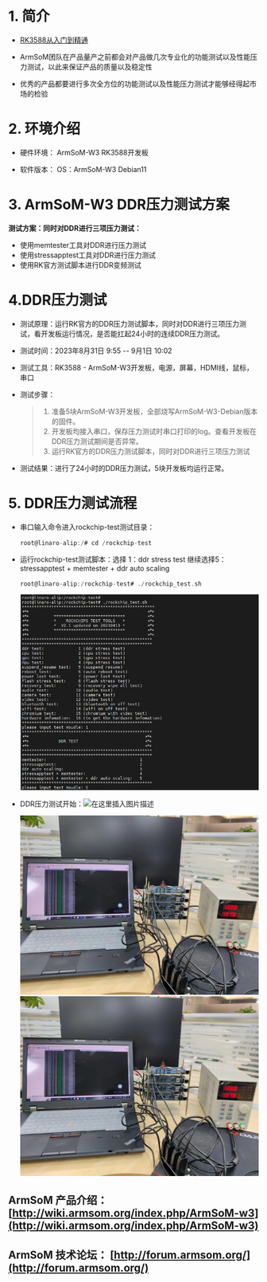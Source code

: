 # 1. 简介
- [RK3588从入门到精通](https://blog.csdn.net/nb124667390/article/details/130725546)

- ArmSoM团队在产品量产之前都会对产品做几次专业化的功能测试以及性能压力测试，以此来保证产品的质量以及稳定性

- 优秀的产品都要进行多次全方位的功能测试以及性能压力测试才能够经得起市场的检验
# 2. 环境介绍

- 硬件环境：
ArmSoM-W3 RK3588开发板

- 软件版本：
OS：ArmSoM-W3 Debian11
# 3. ArmSoM-W3 DDR压力测试方案
**测试方案：同时对DDR进行三项压力测试：**

- 使用memtester工具对DDR进行压力测试
- 使用stressapptest工具对DDR进行压力测试
- 使用RK官方测试脚本进行DDR变频测试

# 4.DDR压力测试
- 测试原理：运行RK官方的DDR压力测试脚本，同时对DDR进行三项压力测试，看开发板运行情况，是否能扛起24小时的连续DDR压力测试。
- 测试时间：2023年8月31日 9:55 -- 9月1日 10:02
- 测试工具：RK3588 - ArmSoM-W3开发板，电源，屏幕，HDMI线，鼠标，串口
- 测试步骤：
	
	
	> 1. 准备5块ArmSoM-W3开发板，全部烧写ArmSoM-W3-Debian版本的固件。
	> 2. 开发板均接入串口，保存压力测试时串口打印的log。查看开发板在DDR压力测试期间是否异常。
	>   3. 运行RK官方的DDR压力测试脚本，同时对DDR进行三项压力测试

- 测试结果：进行了24小时的DDR压力测试，5块开发板均运行正常。


# 5. DDR压力测试流程
- 串口输入命令进入rockchip-test测试目录：

	```c
	root@linaro-alip:/# cd /rockchip-test
	```
- 运行rockchip-test测试脚本：选择 1：ddr stress test    继续选择5：stressapptest + memtester + ddr auto scaling

	```c
	root@linaro-alip:/rockchip-test# ./rockchip_test.sh
	```
	![DDR stress test process](https://github.com/ArmSoM/Embedded-Technology-Blog/blob/main/image/armsom-test/ddr-test-process.jpg)

- DDR压力测试开始：![在这里插入图片描述](https://img-blog.csdnimg.cn/a0c4025e5de843ce8506b08537c7bdc1.png)

	![在这里插入图片描述](https://github.com/ArmSoM/Embedded-Technology-Blog/blob/main/image/armsom-test/ddr-test1.jpg)
![在这里插入图片描述](https://github.com/ArmSoM/Embedded-Technology-Blog/blob/main/image/armsom-test/ddr-test2.jpg)
## ArmSoM 产品介绍： [http://wiki.armsom.org/index.php/ArmSoM-w3](http://wiki.armsom.org/index.php/ArmSoM-w3)
## ArmSoM 技术论坛： [http://forum.armsom.org/](http://forum.armsom.org/)